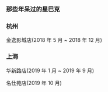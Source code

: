### 那些年呆过的星巴克

### 杭州

金逸影城店(2018 年 5 月 ~ 2018 年 12 月)

### 上海

华新路店(2019 年 1 月 ~ 2019 年 9 月)

名仕苑店(2019 年 10 月)